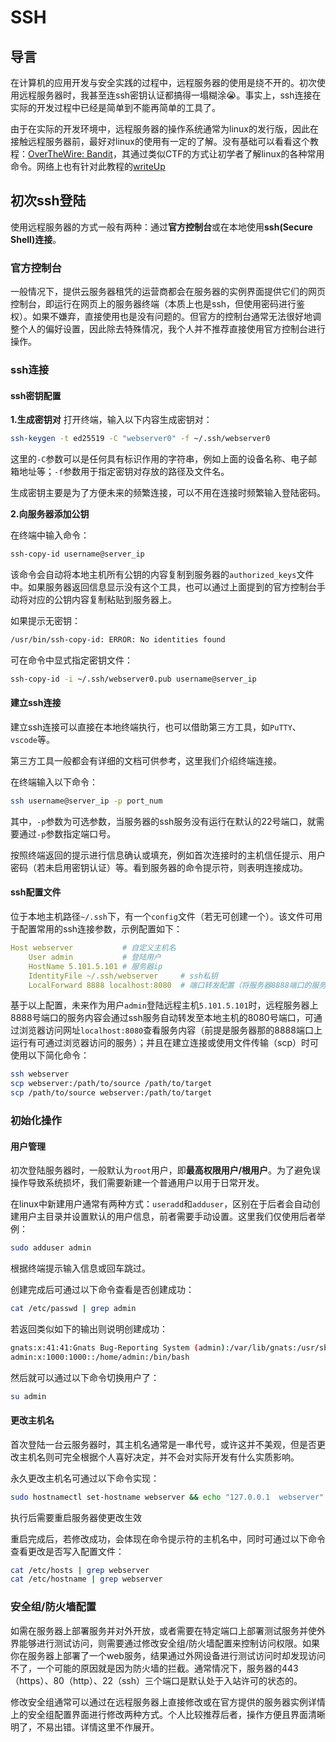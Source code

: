 
# SSH

## 导言

在计算机的应用开发与安全实践的过程中，远程服务器的使用是绕不开的。初次使用远程服务器时，我甚至连ssh密钥认证都搞得一塌糊涂😭。事实上，ssh连接在实际的开发过程中已经是简单到不能再简单的工具了。

由于在实际的开发环境中，远程服务器的操作系统通常为linux的发行版，因此在接触远程服务器前，最好对linux的使用有一定的了解。没有基础可以看看这个教程：[OverTheWire: Bandit](https://overthewire.org/wargames/bandit/)，其通过类似CTF的方式让初学者了解linux的各种常用命令。网络上也有针对此教程的[writeUp](https://juejin.cn/post/7234467007717982268)

## 初次ssh登陆

使用远程服务器的方式一般有两种：通过**官方控制台**或在本地使用**ssh(Secure Shell)连接**。

### 官方控制台
一般情况下，提供云服务器租凭的运营商都会在服务器的实例界面提供它们的网页控制台，即运行在网页上的服务器终端（本质上也是ssh，但使用密码进行鉴权）。如果不嫌弃，直接使用也是没有问题的。但官方的控制台通常无法很好地调整个人的偏好设置，因此除去特殊情况，我个人并不推荐直接使用官方控制台进行操作。

### ssh连接

#### ssh密钥配置

**1.生成密钥对**
打开终端，输入以下内容生成密钥对：

```bash
ssh-keygen -t ed25519 -C "webserver0" -f ~/.ssh/webserver0
```

这里的`-C`参数可以是任何具有标识作用的字符串，例如上面的设备名称、电子邮箱地址等；`-f`参数用于指定密钥对存放的路径及文件名。

生成密钥主要是为了方便未来的频繁连接，可以不用在连接时频繁输入登陆密码。

**2.向服务器添加公钥**

在终端中输入命令：

```bash
ssh-copy-id username@server_ip
```

该命令会自动将本地主机所有公钥的内容复制到服务器的`authorized_keys`文件中。如果服务器返回信息显示没有这个工具，也可以通过上面提到的官方控制台手动将对应的公钥内容复制粘贴到服务器上。

如果提示无密钥：
```bash
/usr/bin/ssh-copy-id: ERROR: No identities found
```
可在命令中显式指定密钥文件：
```bash
ssh-copy-id -i ~/.ssh/webserver0.pub username@server_ip
```

#### 建立ssh连接

建立ssh连接可以直接在本地终端执行，也可以借助第三方工具，如`PuTTY`、`vscode`等。

第三方工具一般都会有详细的文档可供参考，这里我们介绍终端连接。

在终端输入以下命令：

```bash
ssh username@server_ip -p port_num 
```

其中，`-p`参数为可选参数，当服务器的ssh服务没有运行在默认的22号端口，就需要通过`-p`参数指定端口号。

按照终端返回的提示进行信息确认或填充，例如首次连接时的主机信任提示、用户密码（若未启用密钥认证）等。看到服务器的命令提示符，则表明连接成功。

#### ssh配置文件

位于本地主机路径`~/.ssh`下，有一个`config`文件（若无可创建一个）。该文件可用于配置常用的ssh连接参数，示例配置如下：

```yml
Host webserver           # 自定义主机名
    User admin           # 登陆用户
    HostName 5.101.5.101 # 服务器ip
    IdentityFile ~/.ssh/webserver     # ssh私钥
    LocalForward 8888 localhost:8080  # 端口转发配置（将服务器8888端口的服务信息转发至本地主机的8080号端口）
```

基于以上配置，未来作为用户`admin`登陆远程主机`5.101.5.101`时，远程服务器上8888号端口的服务内容会通过ssh服务自动转发至本地主机的8080号端口，可通过浏览器访问网址`localhost:8080`查看服务内容（前提是服务器那的8888端口上运行有可通过浏览器访问的服务）；并且在建立连接或使用文件传输（scp）时可使用以下简化命令：

```bash
ssh webserver
scp webserver:/path/to/source /path/to/target
scp /path/to/source webserver:/path/to/target
```

### 初始化操作

#### 用户管理
初次登陆服务器时，一般默认为`root`用户，即**最高权限用户/根用户**。为了避免误操作导致系统损坏，我们需要新建一个普通用户以用于日常开发。

在linux中新建用户通常有两种方式：`useradd`和`adduser`，区别在于后者会自动创建用户主目录并设置默认的用户信息，前者需要手动设置。这里我们仅使用后者举例：

```bash
sudo adduser admin
```

根据终端提示输入信息或回车跳过。

创建完成后可通过以下命令查看是否创建成功：

```bash
cat /etc/passwd | grep admin
```

若返回类似如下的输出则说明创建成功：

```bash
gnats:x:41:41:Gnats Bug-Reporting System (admin):/var/lib/gnats:/usr/sbin/nologin
admin:x:1000:1000::/home/admin:/bin/bash
```

然后就可以通过以下命令切换用户了：

```bash
su admin
```

#### 更改主机名

首次登陆一台云服务器时，其主机名通常是一串代号，或许这并不美观，但是否更改主机名则可完全根据个人喜好决定，并不会对实际开发有什么实质影响。

永久更改主机名可通过以下命令实现：

```bash
sudo hostnamectl set-hostname webserver && echo "127.0.0.1  webserver" | sudo tee -a /etc/hosts
```

执行后需要重启服务器使更改生效

重启完成后，若修改成功，会体现在命令提示符的主机名中，同时可通过以下命令查看更改是否写入配置文件：

```bash
cat /etc/hosts | grep webserver
cat /etc/hostname | grep webserver
```

### 安全组/防火墙配置

如需在服务器上部署服务并对外开放，或者需要在特定端口上部署测试服务并使外界能够进行测试访问，则需要通过修改安全组/防火墙配置来控制访问权限。如果你在服务器上部署了一个web服务，结果通过外网设备进行测试访问时却发现访问不了，一个可能的原因就是因为防火墙的拦截。通常情况下，服务器的443（https）、80（http）、22（ssh）三个端口是默认处于入站许可的状态的。

修改安全组通常可以通过在远程服务器上直接修改或在官方提供的服务器实例详情上的安全组配置界面进行修改两种方式。个人比较推荐后者，操作方便且界面清晰明了，不易出错。详情这里不作展开。

